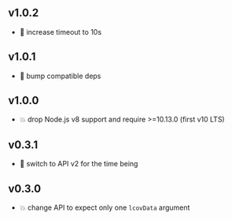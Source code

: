 ## v1.0.2

* 🐞 increase timeout to 10s

## v1.0.1

* 🐞 bump compatible deps

## v1.0.0

* 💥 drop Node.js v8 support and require >=10.13.0 (first v10 LTS)

## v0.3.1

* 🐞 switch to API v2 for the time being

## v0.3.0

* 💥 change API to expect only one `lcovData` argument
